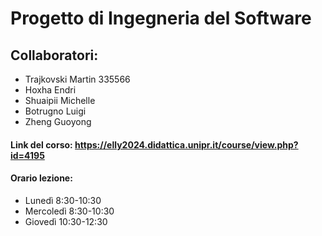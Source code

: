 # Progetto di Ingegneria del Software

## Collaboratori:

* Trajkovski Martin 335566
* Hoxha Endri
* Shuaipii Michelle
* Botrugno Luigi
* Zheng Guoyong

#### Link del corso: https://elly2024.didattica.unipr.it/course/view.php?id=4195

#### Orario lezione:
* Lunedì 8:30-10:30
* Mercoledì 8:30-10:30
* Giovedì 10:30-12:30
